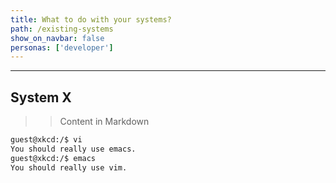```yaml
---
title: What to do with your systems?
path: /existing-systems
show_on_navbar: false
personas: ['developer']
---
```


---
## System X

>> Content in Markdown

```sh
guest@xkcd:/$ vi
You should really use emacs.
guest@xkcd:/$ emacs
You should really use vim.
```